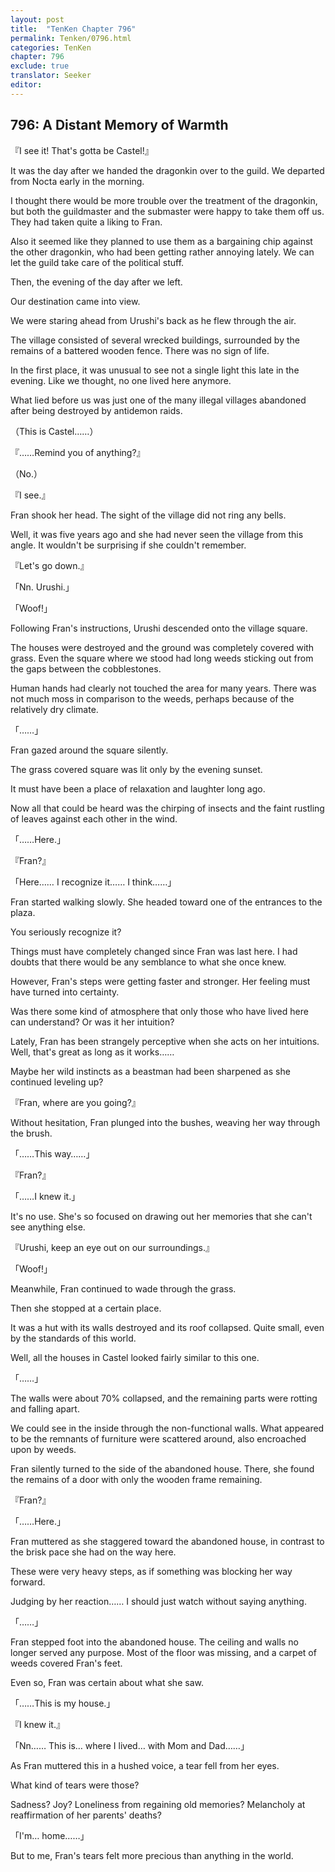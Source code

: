 ```yaml
---
layout: post
title:  "TenKen Chapter 796"
permalink: Tenken/0796.html
categories: TenKen
chapter: 796
exclude: true
translator: Seeker
editor: 
---
```

<h2>796: A Distant Memory of Warmth</h2>

『I see it! That's gotta be Castel!』

It was the day after we handed the dragonkin over to the guild. We departed from Nocta early in the morning.

I thought there would be more trouble over the treatment of the dragonkin, but both the guildmaster and the submaster were happy to take them off us. They had taken quite a liking to Fran.

Also it seemed like they planned to use them as a bargaining chip against the other dragonkin, who had been getting rather annoying lately. We can let the guild take care of the political stuff.

Then, the evening of the day after we left.

Our destination came into view.

We were staring ahead from Urushi's back as he flew through the air.

The village consisted of several wrecked buildings, surrounded by the remains of a battered wooden fence. There was no sign of life.

In the first place, it was unusual to see not a single light this late in the evening. Like we thought, no one lived here anymore.

What lied before us was just one of the many illegal villages abandoned after being destroyed by antidemon raids.

（This is Castel……）

『……Remind you of anything?』

（No.）

『I see.』

Fran shook her head. The sight of the village did not ring any bells.

Well, it was five years ago and she had never seen the village from this angle. It wouldn't be surprising if she couldn't remember.

『Let's go down.』

「Nn. Urushi.」

「Woof!」

Following Fran's instructions, Urushi descended onto the village square.

The houses were destroyed and the ground was completely covered with grass. Even the square where we stood had long weeds sticking out from the gaps between the cobblestones.

Human hands had clearly not touched the area for many years. There was not much moss in comparison to the weeds, perhaps because of the relatively dry climate.

「……」

Fran gazed around the square silently.

The grass covered square was lit only by the evening sunset.

It must have been a place of relaxation and laughter long ago.

Now all that could be heard was the chirping of insects and the faint rustling of leaves against each other in the wind.

「……Here.」

『Fran?』

「Here…… I recognize it…… I think……」

Fran started walking slowly. She headed toward one of the entrances to the plaza.

You seriously recognize it?

Things must have completely changed since Fran was last here. I had doubts that there would be any semblance to what she once knew.

However, Fran's steps were getting faster and stronger. Her feeling must have turned into certainty.

Was there some kind of atmosphere that only those who have lived here can understand? Or was it her intuition?

Lately, Fran has been strangely perceptive when she acts on her intuitions. Well, that's great as long as it works……

Maybe her wild instincts as a beastman had been sharpened as she continued leveling up?

『Fran, where are you going?』

Without hesitation, Fran plunged into the bushes, weaving her way through the brush.

「……This way……」

『Fran?』

「……I knew it.」

It's no use. She's so focused on drawing out her memories that she can't see anything else.

『Urushi, keep an eye out on our surroundings.』

「Woof!」

Meanwhile, Fran continued to wade through the grass.

Then she stopped at a certain place.

It was a hut with its walls destroyed and its roof collapsed. Quite small, even by the standards of this world.

Well, all the houses in Castel looked fairly similar to this one.

「……」

The walls were about 70% collapsed, and the remaining parts were rotting and falling apart.

We could see in the inside through the non-functional walls. What appeared to be the remnants of furniture were scattered around, also encroached upon by weeds.

Fran silently turned to the side of the abandoned house. There, she found the remains of a door with only the wooden frame remaining.

『Fran?』

「……Here.」

Fran muttered as she staggered toward the abandoned house, in contrast to the brisk pace she had on the way here.

These were very heavy steps, as if something was blocking her way forward.

Judging by her reaction…… I should just watch without saying anything.

「……」

Fran stepped foot into the abandoned house. The ceiling and walls no longer served any purpose. Most of the floor was missing, and a carpet of weeds covered Fran's feet.

Even so, Fran was certain about what she saw.

「……This is my house.」

『I knew it.』

「Nn…… This is… where I lived… with Mom and Dad……」

As Fran muttered this in a hushed voice, a tear fell from her eyes.

What kind of tears were those?

Sadness? Joy? Loneliness from regaining old memories? Melancholy at reaffirmation of her parents' deaths?

「I'm… home……」

But to me, Fran's tears felt more precious than anything in the world.




